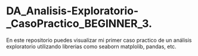 # DA_Analisis-Exploratorio-_CasoPractico_BEGINNER_3.
En este repositorio puedes visualizar mi primer caso practico de un análisis exploratorio utilizando librerias como seaborn matplolib, pandas, etc. 
